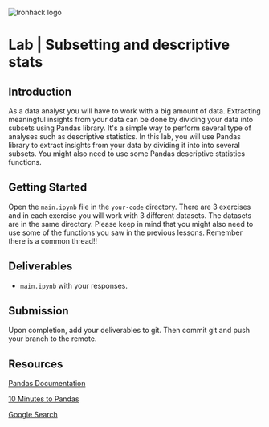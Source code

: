 
![Ironhack logo](https://i.imgur.com/1QgrNNw.png)

# Lab | Subsetting and descriptive stats 


## Introduction

As a data analyst you will have to work with a big amount of data. Extracting meaningful insights from your data can be done by dividing your data into subsets using Pandas library. It's a simple way to perform several type of analyses such as descriptive statistics.
In this lab, you will use Pandas library to extract insights from your data by dividing it into into several subsets. You might also need to use some Pandas descriptive statistics functions. 

## Getting Started

Open the `main.ipynb` file in the `your-code` directory. There are 3 exercises and in each exercise you will work with 3 different datasets. The datasets are in the same directory. Please keep in mind that you might also need to use some of the functions you saw in the previous lessons. Remember there is a common thread!! 

## Deliverables

- `main.ipynb` with your responses.

## Submission

Upon completion, add your deliverables to git. Then commit git and push your branch to the remote.

## Resources

[Pandas Documentation](https://pandas.pydata.org/pandas-docs/stable/index.html)

[10 Minutes to Pandas](https://pandas.pydata.org/pandas-docs/stable/10min.html)

[Google Search](https://www.google.com/search?q=pandas+python)


